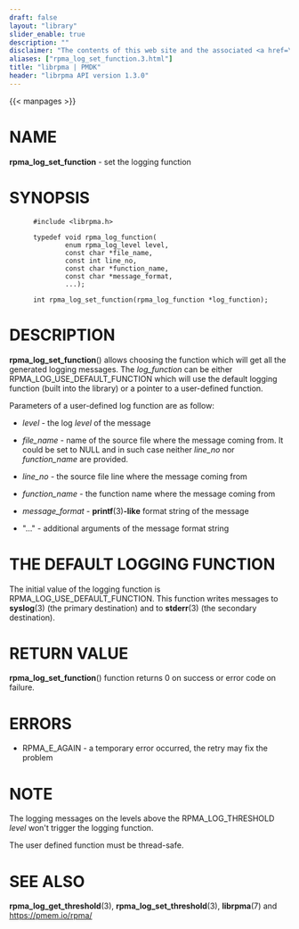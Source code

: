 ```yaml
---
draft: false
layout: "library"
slider_enable: true
description: ""
disclaimer: "The contents of this web site and the associated <a href=\"https://github.com/pmem\">GitHub repositories</a> are BSD-licensed open source."
aliases: ["rpma_log_set_function.3.html"]
title: "librpma | PMDK"
header: "librpma API version 1.3.0"
---
```

{{< manpages >}}

[comment]: <> (SPDX-License-Identifier: BSD-3-Clause)
[comment]: <> (Copyright 2020-2023, Intel Corporation)

# NAME

**rpma_log_set_function** - set the logging function

# SYNOPSIS

          #include <librpma.h>

          typedef void rpma_log_function(
                  enum rpma_log_level level,
                  const char *file_name,
                  const int line_no,
                  const char *function_name,
                  const char *message_format,
                  ...);

          int rpma_log_set_function(rpma_log_function *log_function);

# DESCRIPTION

**rpma_log_set_function**() allows choosing the function which will get
all the generated logging messages. The *log_function* can be either
RPMA_LOG_USE_DEFAULT_FUNCTION which will use the default logging
function (built into the library) or a pointer to a user-defined
function.

Parameters of a user-defined log function are as follow:

-   *level* - the log *level* of the message

-   *file_name* - name of the source file where the message coming from.
    It could be set to NULL and in such case neither *line_no* nor
    *function_name* are provided.

-   *line_no* - the source file line where the message coming from

-   *function_name* - the function name where the message coming from

-   *message_format* - **printf**(3)**-like** format string of the
    message

-   \"\...\" - additional arguments of the message format string

# THE DEFAULT LOGGING FUNCTION

The initial value of the logging function is
RPMA_LOG_USE_DEFAULT_FUNCTION. This function writes messages to
**syslog**(3) (the primary destination) and to **stderr**(3) (the
secondary destination).

# RETURN VALUE

**rpma_log_set_function**() function returns 0 on success or error code
on failure.

# ERRORS

-   RPMA_E\_AGAIN - a temporary error occurred, the retry may fix the
    problem

# NOTE

The logging messages on the levels above the RPMA_LOG_THRESHOLD *level*
won\'t trigger the logging function.

The user defined function must be thread-safe.

# SEE ALSO

**rpma_log_get_threshold**(3), **rpma_log_set_threshold**(3),
**librpma**(7) and https://pmem.io/rpma/
